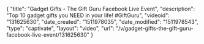 {
    "title": "Gadget Gifts - The Gift Guru Facebook Live Event",
    "description": "Top 10 gadget gifts you NEED in your life! #GiftGuru",
    "videoid": "131625630",
    "date_created": "1511978035",
    "date_modified": "1511978543",
    "type": "captivate",
    "layout": "video",
    "url": "\/v\/gadget-gifts-the-gift-guru-facebook-live-event\/131625630"
}